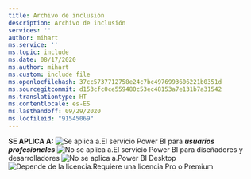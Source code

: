 ```yaml
---
title: Archivo de inclusión
description: Archivo de inclusión
services: ''
author: mihart
ms.service: ''
ms.topic: include
ms.date: 08/17/2020
ms.author: mihart
ms.custom: include file
ms.openlocfilehash: 37cc5737712758e24c7bc4976993606221b0351d
ms.sourcegitcommit: d153cfc0ce559480c53ec48153a7e131b7a31542
ms.translationtype: HT
ms.contentlocale: es-ES
ms.lasthandoff: 09/29/2020
ms.locfileid: "91545069"
---
```

<Token>**SE APLICA A:** ![Se aplica a.](media/yes.png)El servicio Power BI para ***usuarios profesionales*** ![No se aplica a.](media/no.png)El servicio Power BI para diseñadores y desarrolladores ![No se aplica a.](media/no.png)Power BI Desktop ![Depende de la licencia.](media/maybe.png)Requiere una licencia Pro o Premium </Token>